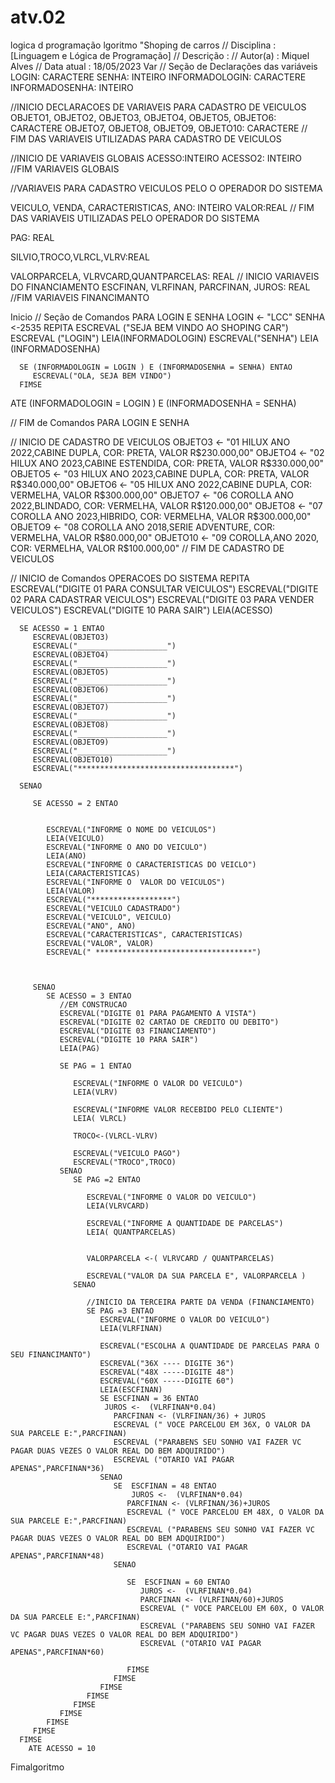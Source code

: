 # atv.02
logica d programação
lgoritmo "Shoping de carros
// Disciplina   : [Linguagem e Lógica de Programação]
// Descrição   : 
// Autor(a)    : Miquel Alves
// Data atual  : 18/05/2023
Var
   // Seção de Declarações das variáveis
   LOGIN: CARACTERE
   SENHA: INTEIRO
   INFORMADOLOGIN: CARACTERE
   INFORMADOSENHA: INTEIRO

   //INICIO DECLARACOES DE VARIAVEIS PARA CADASTRO DE VEICULOS
   OBJETO1, OBJETO2, OBJETO3, OBJETO4, OBJETO5, OBJETO6: CARACTERE
   OBJETO7, OBJETO8, OBJETO9, OBJETO10: CARACTERE
   // FIM DAS VARIAVEIS UTILIZADAS PARA CADASTRO DE VEICULOS

   //INICIO DE VARIAVEIS GLOBAIS
   ACESSO:INTEIRO
   ACESSO2: INTEIRO
   //FIM VARIAVEIS GLOBAIS

   //VARIAVEIS PARA CADASTRO VEICULOS PELO O OPERADOR DO SISTEMA

   VEICULO, VENDA, CARACTERISTICAS, ANO: INTEIRO
   VALOR:REAL
   // FIM DAS VARIAVEIS UTILIZADAS PELO OPERADOR DO SISTEMA

   PAG: REAL

   SILVIO,TROCO,VLRCL,VLRV:REAL

   VALORPARCELA, VLRVCARD,QUANTPARCELAS: REAL
   // INICIO VARIAVEIS DO FINANCIAMENTO
   ESCFINAN, VLRFINAN, PARCFINAN, JUROS: REAL
   //FIM VARIAVEIS FINANCIMANTO


Inicio
   // Seção de Comandos PARA LOGIN E SENHA
   LOGIN <- "LCC"
   SENHA <-2535
   REPITA
      ESCREVAL ("SEJA BEM VINDO AO SHOPING CAR")
      ESCREVAL ("LOGIN")
      LEIA(INFORMADOLOGIN)
      ESCREVAL("SENHA")
      LEIA (INFORMADOSENHA)

      SE (INFORMADOLOGIN = LOGIN ) E (INFORMADOSENHA = SENHA) ENTAO
         ESCREVAL("OLA, SEJA BEM VINDO")
      FIMSE
   ATE (INFORMADOLOGIN = LOGIN ) E (INFORMADOSENHA = SENHA)





   // FIM de Comandos PARA LOGIN E SENHA


   // INICIO DE CADASTRO DE VEICULOS
   OBJETO3 <- "01 HILUX ANO 2022,CABINE DUPLA, COR: PRETA, VALOR R$230.000,00"
   OBJETO4 <- "02 HILUX ANO 2023,CABINE ESTENDIDA, COR: PRETA, VALOR R$330.000,00"
   OBJETO5 <- "03 HILUX ANO 2023,CABINE DUPLA, COR: PRETA, VALOR R$340.000,00"
   OBJETO6 <- "05 HILUX ANO 2022,CABINE DUPLA, COR: VERMELHA, VALOR R$300.000,00"
   OBJETO7 <- "06 COROLLA ANO 2022,BLINDADO, COR: VERMELHA, VALOR R$120.000,00"
   OBJETO8 <- "07 COROLLA ANO 2023,HIBRIDO, COR: VERMELHA, VALOR R$300.000,00"
   OBJETO9 <- "08 COROLLA ANO 2018,SERIE ADVENTURE, COR: VERMELHA, VALOR R$80.000,00"
   OBJETO10 <- "09 COROLLA,ANO 2020, COR: VERMELHA, VALOR R$100.000,00"
   // FIM DE CADASTRO DE VEICULOS




   // INICIO de Comandos OPERACOES DO SISTEMA
   REPITA
      ESCREVAL("DIGITE 01 PARA CONSULTAR VEICULOS")
      ESCREVAL("DIGITE 02 PARA CADASTRAR VEICULOS")
      ESCREVAL("DIGITE 03 PARA VENDER VEICULOS")
      ESCREVAL("DIGITE 10 PARA SAIR")
      LEIA(ACESSO)

      SE ACESSO = 1 ENTAO
         ESCREVAL(OBJETO3)
         ESCREVAL("____________________")
         ESCREVAL(OBJETO4)
         ESCREVAL("____________________")
         ESCREVAL(OBJETO5)
         ESCREVAL("____________________")
         ESCREVAL(OBJETO6)
         ESCREVAL("____________________")
         ESCREVAL(OBJETO7)
         ESCREVAL("____________________")
         ESCREVAL(OBJETO8)
         ESCREVAL("____________________")
         ESCREVAL(OBJETO9)
         ESCREVAL("____________________")
         ESCREVAL(OBJETO10)
         ESCREVAL("***********************************")

      SENAO

         SE ACESSO = 2 ENTAO


            ESCREVAL("INFORME O NOME DO VEICULOS")
            LEIA(VEICULO)
            ESCREVAL("INFORME O ANO DO VEICULO")
            LEIA(ANO)
            ESCREVAL("INFORME O CARACTERISTICAS DO VEICLO")
            LEIA(CARACTERISTICAS)
            ESCREVAL("INFORME O  VALOR DO VEICULOS")
            LEIA(VALOR)
            ESCREVAL("******************")
            ESCREVAL("VEICULO CADASTRADO")
            ESCREVAL("VEICULO", VEICULO)
            ESCREVAL("ANO", ANO)
            ESCREVAL("CARACTERISTICAS", CARACTERISTICAS)
            ESCREVAL("VALOR", VALOR)
            ESCREVAL(" ***********************************")



         SENAO
            SE ACESSO = 3 ENTAO
               //EM CONSTRUCAO
               ESCREVAL("DIGITE 01 PARA PAGAMENTO A VISTA")
               ESCREVAL("DIGITE 02 CARTAO DE CREDITO OU DEBITO")
               ESCREVAL("DIGITE 03 FINANCIAMENTO")
               ESCREVAL("DIGITE 10 PARA SAIR")
               LEIA(PAG)

               SE PAG = 1 ENTAO

                  ESCREVAL("INFORME O VALOR DO VEICULO")
                  LEIA(VLRV)

                  ESCREVAL("INFORME VALOR RECEBIDO PELO CLIENTE")
                  LEIA( VLRCL)

                  TROCO<-(VLRCL-VLRV)

                  ESCREVAL("VEICULO PAGO")
                  ESCREVAL("TROCO",TROCO)
               SENAO
                  SE PAG =2 ENTAO

                     ESCREVAL("INFORME O VALOR DO VEICULO")
                     LEIA(VLRVCARD)

                     ESCREVAL("INFORME A QUANTIDADE DE PARCELAS")
                     LEIA( QUANTPARCELAS)


                     VALORPARCELA <-( VLRVCARD / QUANTPARCELAS)

                     ESCREVAL("VALOR DA SUA PARCELA E", VALORPARCELA )
                  SENAO

                     //INICIO DA TERCEIRA PARTE DA VENDA (FINANCIAMENTO)
                     SE PAG =3 ENTAO
                        ESCREVAL("INFORME O VALOR DO VEICULO")
                        LEIA(VLRFINAN)

                        ESCREVAL("ESCOLHA A QUANTIDADE DE PARCELAS PARA O SEU FINANCIMANTO")
                        ESCREVAL("36X ---- DIGITE 36")
                        ESCREVAL("48X -----DIGITE 48")
                        ESCREVAL("60X -----DIGITE 60")
                        LEIA(ESCFINAN)
                        SE ESCFINAN = 36 ENTAO
                         JUROS <-  (VLRFINAN*0.04)
                           PARCFINAN <- (VLRFINAN/36) + JUROS
                           ESCREVAL (" VOCE PARCELOU EM 36X, O VALOR DA SUA PARCELE E:",PARCFINAN)
                           ESCREVAL ("PARABENS SEU SONHO VAI FAZER VC PAGAR DUAS VEZES O VALOR REAL DO BEM ADQUIRIDO")
                           ESCREVAL ("OTARIO VAI PAGAR APENAS",PARCFINAN*36)
                        SENAO
                           SE  ESCFINAN = 48 ENTAO
                               JUROS <-  (VLRFINAN*0.04)
                              PARCFINAN <- (VLRFINAN/36)+JUROS
                              ESCREVAL (" VOCE PARCELOU EM 48X, O VALOR DA SUA PARCELE E:",PARCFINAN)
                              ESCREVAL ("PARABENS SEU SONHO VAI FAZER VC PAGAR DUAS VEZES O VALOR REAL DO BEM ADQUIRIDO")
                              ESCREVAL ("OTARIO VAI PAGAR APENAS",PARCFINAN*48)
                           SENAO

                              SE  ESCFINAN = 60 ENTAO
                                 JUROS <-  (VLRFINAN*0.04)
                                 PARCFINAN <- (VLRFINAN/60)+JUROS
                                 ESCREVAL (" VOCE PARCELOU EM 60X, O VALOR DA SUA PARCELE E:",PARCFINAN)
                                 ESCREVAL ("PARABENS SEU SONHO VAI FAZER VC PAGAR DUAS VEZES O VALOR REAL DO BEM ADQUIRIDO")
                                 ESCREVAL ("OTARIO VAI PAGAR APENAS",PARCFINAN*60)

                              FIMSE
                           FIMSE
                        FIMSE
                     FIMSE
                  FIMSE
               FIMSE
            FIMSE
         FIMSE
      FIMSE
        ATE ACESSO = 10
Fimalgoritmo

